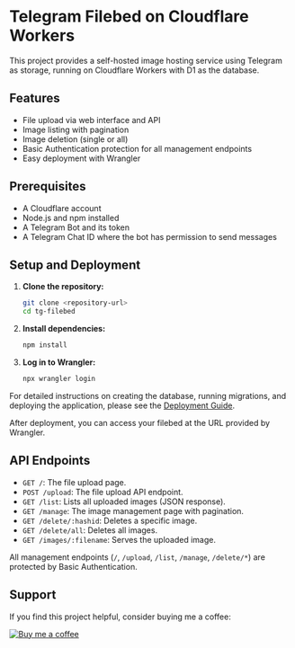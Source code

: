 # Telegram Filebed on Cloudflare Workers

This project provides a self-hosted image hosting service using Telegram as storage, running on Cloudflare Workers with D1 as the database.

## Features

- File upload via web interface and API
- Image listing with pagination
- Image deletion (single or all)
- Basic Authentication protection for all management endpoints
- Easy deployment with Wrangler

## Prerequisites

- A Cloudflare account
- Node.js and npm installed
- A Telegram Bot and its token
- A Telegram Chat ID where the bot has permission to send messages

## Setup and Deployment

1.  **Clone the repository:**
    ```bash
    git clone <repository-url>
    cd tg-filebed
    ```

2.  **Install dependencies:**
    ```bash
    npm install
    ```

3.  **Log in to Wrangler:**
    ```bash
    npx wrangler login
    ```

For detailed instructions on creating the database, running migrations, and deploying the application, please see the [Deployment Guide](DEPLOYMENT.md).

After deployment, you can access your filebed at the URL provided by Wrangler.

## API Endpoints

-   `GET /`: The file upload page.
-   `POST /upload`: The file upload API endpoint.
-   `GET /list`: Lists all uploaded images (JSON response).
-   `GET /manage`: The image management page with pagination.
-   `GET /delete/:hashid`: Deletes a specific image.
-   `GET /delete/all`: Deletes all images.
-   `GET /images/:filename`: Serves the uploaded image.

All management endpoints (`/`, `/upload`, `/list`, `/manage`, `/delete/*`) are protected by Basic Authentication.

## Support

If you find this project helpful, consider buying me a coffee:

[![Buy me a coffee](https://www.buymeacoffee.com/assets/img/custom_images/orange_img.png)](https://www.buymeacoffee.com/buyryanacoffie)